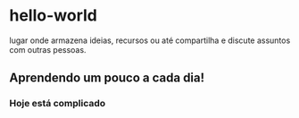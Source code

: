 # hello-world
lugar onde armazena ideias, recursos ou até compartilha e discute assuntos com outras pessoas.

## Aprendendo um pouco a cada dia! ##
### Hoje está complicado ###
